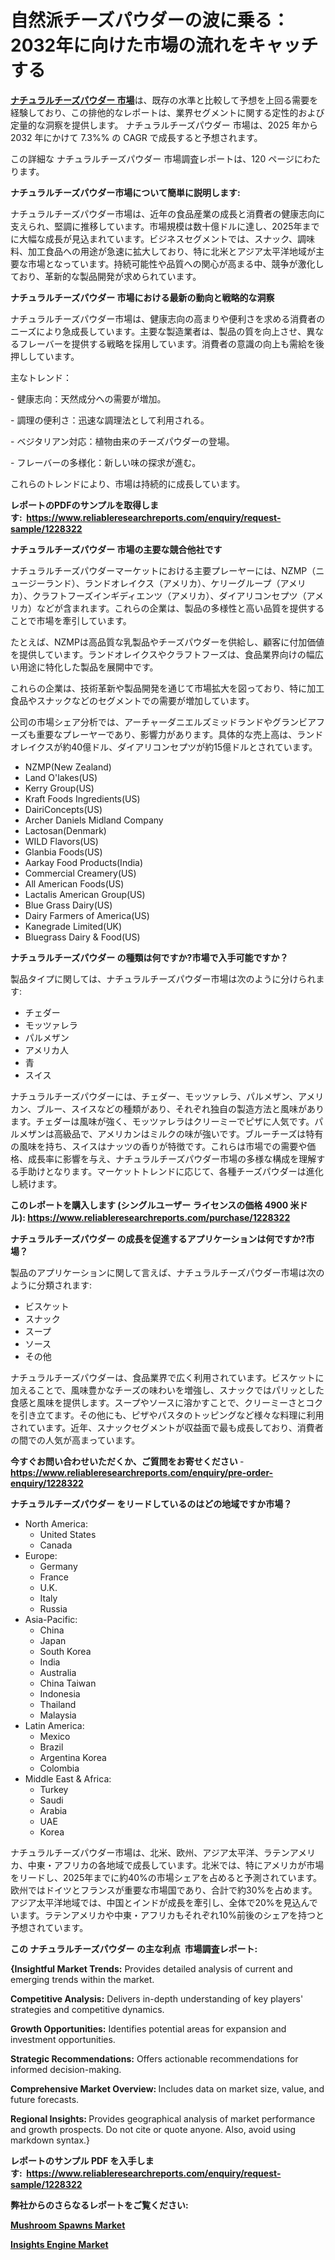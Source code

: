 <p><h1>自然派チーズパウダーの波に乗る：2032年に向けた市場の流れをキャッチする</h1></p><p data-sourcepos="1:1-1:157"><strong><a href="https://www.reliableresearchreports.com/natural-cheese-powder-r1228322?utm_campaign=107&utm_medium=36&utm_source=Github&utm_content=ia&utm_term=12012025&utm_id=natural-cheese-powder">ナチュラルチーズパウダー 市場</a></strong>は、既存の水準と比較して予想を上回る需要を経験しており、この排他的なレポートは、業界セグメントに関する定性的および定量的な洞察を提供します。 ナチュラルチーズパウダー 市場は、2025 年から 2032 年にかけて 7.3%% の CAGR で成長すると予想されます。</p>
<p data-sourcepos="3:1-3:50">この詳細な ナチュラルチーズパウダー 市場調査レポートは、120 ページにわたります。</p>
<p><strong>ナチュラルチーズパウダー市場について簡単に説明します:</strong></p>
<p><p>ナチュラルチーズパウダー市場は、近年の食品産業の成長と消費者の健康志向に支えられ、堅調に推移しています。市場規模は数十億ドルに達し、2025年までに大幅な成長が見込まれています。ビジネスセグメントでは、スナック、調味料、加工食品への用途が急速に拡大しており、特に北米とアジア太平洋地域が主要な市場となっています。持続可能性や品質への関心が高まる中、競争が激化しており、革新的な製品開発が求められています。</p></p>
<p><strong>ナチュラルチーズパウダー 市場における最新の動向と戦略的な洞察</strong></p>
<p><p>ナチュラルチーズパウダー市場は、健康志向の高まりや便利さを求める消費者のニーズにより急成長しています。主要な製造業者は、製品の質を向上させ、異なるフレーバーを提供する戦略を採用しています。消費者の意識の向上も需給を後押ししています。 </p><p>主なトレンド：</p><p>- 健康志向：天然成分への需要が増加。</p><p>- 調理の便利さ：迅速な調理法として利用される。</p><p>- ベジタリアン対応：植物由来のチーズパウダーの登場。</p><p>- フレーバーの多様化：新しい味の探求が進む。 </p><p>これらのトレンドにより、市場は持続的に成長しています。</p></p>
<p><strong>レポートのPDFのサンプルを取得します</strong><strong>:&nbsp;&nbsp;<a href="https://www.reliableresearchreports.com/enquiry/request-sample/1228322?utm_campaign=107&utm_medium=36&utm_source=Github&utm_content=ia&utm_term=12012025&utm_id=natural-cheese-powder">https://www.reliableresearchreports.com/enquiry/request-sample/1228322</a></strong></p>
<p><strong>ナチュラルチーズパウダー 市場の主要な競合他社です</strong></p>
<p><p>ナチュラルチーズパウダーマーケットにおける主要プレーヤーには、NZMP（ニュージーランド）、ランドオレイクス（アメリカ）、ケリーグループ（アメリカ）、クラフトフーズインギディエンツ（アメリカ）、ダイアリコンセプツ（アメリカ）などが含まれます。これらの企業は、製品の多様性と高い品質を提供することで市場を牽引しています。 </p><p>たとえば、NZMPは高品質な乳製品やチーズパウダーを供給し、顧客に付加価値を提供しています。ランドオレイクスやクラフトフーズは、食品業界向けの幅広い用途に特化した製品を展開中です。 </p><p>これらの企業は、技術革新や製品開発を通じて市場拡大を図っており、特に加工食品やスナックなどのセグメントでの需要が増加しています。 </p><p>公司の市場シェア分析では、アーチャーダニエルズミッドランドやグランビアフーズも重要なプレーヤーであり、影響力があります。具体的な売上高は、ランドオレイクスが約40億ドル、ダイアリコンセプツが約15億ドルとされています。</p></p>
<p><ul><li>NZMP(New Zealand)</li><li>Land O'lakes(US)</li><li>Kerry Group(US)</li><li>Kraft Foods Ingredients(US)</li><li>DairiConcepts(US)</li><li>Archer Daniels Midland Company</li><li>Lactosan(Denmark)</li><li>WILD Flavors(US)</li><li>Glanbia Foods(US)</li><li>Aarkay Food Products(India)</li><li>Commercial Creamery(US)</li><li>All American Foods(US)</li><li>Lactalis American Group(US)</li><li>Blue Grass Dairy(US)</li><li>Dairy Farmers of America(US)</li><li>Kanegrade Limited(UK)</li><li>Bluegrass Dairy & Food(US)</li></ul></p>
<p><strong>ナチュラルチーズパウダー の種類は何ですか?市場で入手可能ですか？</strong></p>
<p>製品タイプに関しては、ナチュラルチーズパウダー市場は次のように分けられます:</p>
<p><ul><li>チェダー</li><li>モッツァレラ</li><li>パルメザン</li><li>アメリカ人</li><li>青</li><li>スイス</li></ul></p>
<p><p>ナチュラルチーズパウダーには、チェダー、モッツァレラ、パルメザン、アメリカン、ブルー、スイスなどの種類があり、それぞれ独自の製造方法と風味があります。チェダーは風味が強く、モッツァレラはクリーミーでピザに人気です。パルメザンは高級品で、アメリカンはミルクの味が強いです。ブルーチーズは特有の風味を持ち、スイスはナッツの香りが特徴です。これらは市場での需要や価格、成長率に影響を与え、ナチュラルチーズパウダー市場の多様な構成を理解する手助けとなります。マーケットトレンドに応じて、各種チーズパウダーは進化し続けます。</p></p>
<p><strong>このレポートを購入します (シングルユーザー ライセンスの価格 4900 米ドル):&nbsp;<a href="https://www.reliableresearchreports.com/purchase/1228322?utm_campaign=107&utm_medium=36&utm_source=Github&utm_content=ia&utm_term=12012025&utm_id=natural-cheese-powder">https://www.reliableresearchreports.com/purchase/1228322</a></strong></p>
<p><strong>ナチュラルチーズパウダー の成長を促進するアプリケーションは何ですか?市場？</strong></p>
<p>製品のアプリケーションに関して言えば、ナチュラルチーズパウダー市場は次のように分類されます:</p>
<p><ul><li>ビスケット</li><li>スナック</li><li>スープ</li><li>ソース</li><li>その他</li></ul></p>
<p><p>ナチュラルチーズパウダーは、食品業界で広く利用されています。ビスケットに加えることで、風味豊かなチーズの味わいを増強し、スナックではパリッとした食感と風味を提供します。スープやソースに溶かすことで、クリーミーさとコクを引き立てます。その他にも、ピザやパスタのトッピングなど様々な料理に利用されています。近年、スナックセグメントが収益面で最も成長しており、消費者の間での人気が高まっています。</p></p>
<p><strong>今すぐお問い合わせいただくか、ご質問をお寄せください</strong><strong>&nbsp;</strong>-<strong><a href="https://www.reliableresearchreports.com/enquiry/pre-order-enquiry/1228322?utm_campaign=107&utm_medium=36&utm_source=Github&utm_content=ia&utm_term=12012025&utm_id=natural-cheese-powder">https://www.reliableresearchreports.com/enquiry/pre-order-enquiry/1228322</a></strong></p>
<p><strong>ナチュラルチーズパウダー をリードしているのはどの地域ですか市場？</strong></p>
<p><ul>
    <li>
        North America:
        <ul>
            <li>United States</li>
            <li>Canada</li>
        </ul>
    </li>
    <li>
        Europe:
        <ul>
            <li>Germany</li>
            <li>France</li>
            <li>U.K.</li>
            <li>Italy</li>
            <li>Russia</li>
        </ul>
    </li>
    <li>
        Asia-Pacific:
        <ul>
            <li>China</li>
            <li>Japan</li>
            <li>South Korea</li>
            <li>India</li>
            <li>Australia</li>
            <li>China Taiwan</li>
            <li>Indonesia</li>
            <li>Thailand</li>
            <li>Malaysia</li>
        </ul>
    </li>
    <li>
        Latin America:
        <ul>
            <li>Mexico</li>
            <li>Brazil</li>
            <li>Argentina Korea</li>
            <li>Colombia</li>
        </ul>
    </li>
    <li>
        Middle East & Africa:
        <ul>
            <li>Turkey</li>
            <li>Saudi</li>
            <li>Arabia</li>
            <li>UAE</li>
            <li>Korea</li>
        </ul>
    </li>
    </ul></p>
<p><p>ナチュラルチーズパウダー市場は、北米、欧州、アジア太平洋、ラテンアメリカ、中東・アフリカの各地域で成長しています。北米では、特にアメリカが市場をリードし、2025年までに約40%の市場シェアを占めると予測されています。欧州ではドイツとフランスが重要な市場国であり、合計で約30%を占めます。アジア太平洋地域では、中国とインドが成長を牽引し、全体で20%を見込んでいます。ラテンアメリカや中東・アフリカもそれぞれ10%前後のシェアを持つと予想されています。</p></p>
<p><strong>この ナチュラルチーズパウダー の主な利点&nbsp; 市場調査レポート:</strong></p>
<p><strong>{Insightful Market Trends:</strong> Provides detailed analysis of current and emerging trends within the market.</p>
<p><strong>Competitive Analysis:</strong> Delivers in-depth understanding of key players' strategies and competitive dynamics.</p>
<p><strong>Growth Opportunities:</strong> Identifies potential areas for expansion and investment opportunities.</p>
<p><strong>Strategic Recommendations:</strong> Offers actionable recommendations for informed decision-making.</p>
<p><strong>Comprehensive Market Overview: </strong>Includes data on market size, value, and future forecasts.</p>
<p><strong>Regional Insights: </strong>Provides geographical analysis of market performance and growth prospects. Do not cite or quote anyone. Also, avoid using markdown syntax.}</p>
<p><strong>レポートのサンプル PDF を入手します:&nbsp;</strong><strong>&nbsp;<a href="https://www.reliableresearchreports.com/enquiry/request-sample/1228322?utm_campaign=107&utm_medium=36&utm_source=Github&utm_content=ia&utm_term=12012025&utm_id=natural-cheese-powder">https://www.reliableresearchreports.com/enquiry/request-sample/1228322</a></strong></p>
<p></p>
<p></p>
<p></p>
<p></p>
<p><strong>弊社からのさらなるレポートをご覧ください:</strong></p>
<p><strong><p><a href="https://github.com/hartsockdonnette82/Market-Research-Report-List-1/blob/main/mushroom-spawns-market.md?utm_campaign=107&utm_medium=36&utm_source=Github&utm_content=ia&utm_term=12012025&utm_id=natural-cheese-powder">Mushroom Spawns Market</a></p><p><a href="https://github.com/arionmp/Market-Research-Report-List-5/blob/main/insights-engine-market.md?utm_campaign=107&utm_medium=36&utm_source=Github&utm_content=ia&utm_term=12012025&utm_id=natural-cheese-powder">Insights Engine Market</a></p></strong></p>